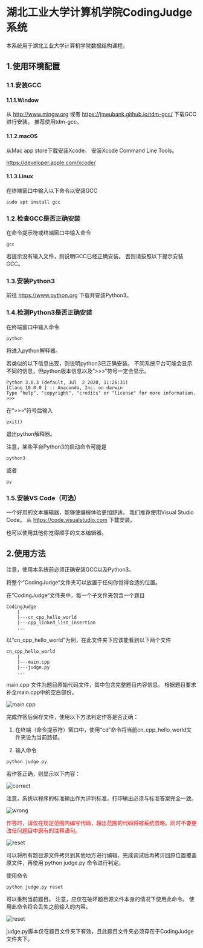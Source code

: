 # 湖北工业大学计算机学院CodingJudge系统

本系统用于湖北工业大学计算机学院数据结构课程。

## 1.使用环境配置

### 1.1.安装GCC

#### 1.1.1.Window

从
http://www.mingw.org
或者
https://jmeubank.github.io/tdm-gcc/
下载GCC进行安装。
推荐使用tdm-gcc。

#### 1.1.2.macOS

从Mac app store下载安装Xcode。
安装Xcode Command Line Tools。

https://developer.apple.com/xcode/

#### 1.1.3.Linux

在终端窗口中输入以下命令以安装GCC

``` batch
sudo apt install gcc
```

### 1.2.检查GCC是否正确安装

在命令提示符或终端窗口中输入命令

``` batch
gcc
```

若提示没有输入文件，则说明GCC已经正确安装。
否则请按照以下提示安装GCC。

### 1.3.安装Python3

前往 https://www.python.org 下载并安装Python3。

### 1.4.检测Python3是否正确安装

在终端窗口中输入命令

``` batch
python
```

将进入python解释器。

若类似的以下信息出现，则说明python3已正确安装。
不同系统平台可能会显示不同的信息，但python版本信息以及“>>>“符号一定会显示。

``` batch
Python 3.8.3 (default, Jul  2 2020, 11:26:31) 
[Clang 10.0.0 ] :: Anaconda, Inc. on darwin
Type "help", "copyright", "credits" or "license" for more information.
>>> 
```

在“>>>“符号后输入

``` batch
exit()
```

退出python解释器。

注意，某些平台Python3的启动命令可能是

``` batch
python3
```

或者

``` batch
py
```

### 1.5.安装VS Code（可选）

一个好用的文本编辑器，能够使编程体验更加舒适。
我们推荐使用Visual Studio Code。
从 https://code.visualstudio.com 下载安装。

也可以使用其他你觉得顺手的文本编辑器。

## 2.使用方法

注意，使用本系统前必须正确安装GCC以及Python3。


将整个“CodingJudge“文件夹可以放置于任何你觉得合适的位置。

在“CodingJudge“文件夹中，每一个子文件夹包含一个题目

``` batch
CodingJudge
    |
    |---cn_cpp_hello_world
    |---cpp_linked_list_insertion
    ...
```

以“cn_cpp_hello_world”为例，在此文件夹下应该能看到以下两个文件

``` batch
cn_cpp_hello_world
    |
    |---main.cpp
    |---judge.py
    ...
```

main.cpp 文件为题目原始代码文件，其中包含完整题目内容信息。
根据题目要求补全main.cpp中的空白部份。

![main.cpp](readmepics_cn/maincpp.png)

完成作答后保存文件，使用以下方法判定作答是否正确：

1. 在终端（命令提示符）窗口中，使用“cd”命令将当前cn_cpp_hello_world文件夹设为当前路径。

1. 输入命令

``` batch
python judge.py
```

若作答正确，则显示以下内容：

![correct](readmepics_cn/correct.png)

注意，系统以程序的标准输出作为评判标准，打印输出必须与标准答案完全一致。

![wrong](readmepics_cn/wrong.png)



<span style="color:red">
作答时，请仅在规定范围内编写代码，超出范围的代码将被系统忽略。同时不要更改任何题目中原有的注释语句。
</span>

![reset](readmepics_cn/answer_area.png)

可以将所有题目源文件拷贝到其他地方进行编辑，完成调试后再拷贝回原位置覆盖原文件，再使用 python judge.py 命令进行判定。

使用命令

``` batch
python judge.py reset
```

可以重制当前题目。
注意，应仅在破坏题目源文件本身的情况下使用此命令。
使用此命令将会丢失之前输入的内容。

![reset](readmepics_cn/reset.png)

judge.py脚本仅在题目文件夹下有效，且此题目文件夹必须存在于CodingJudge文件夹下。
